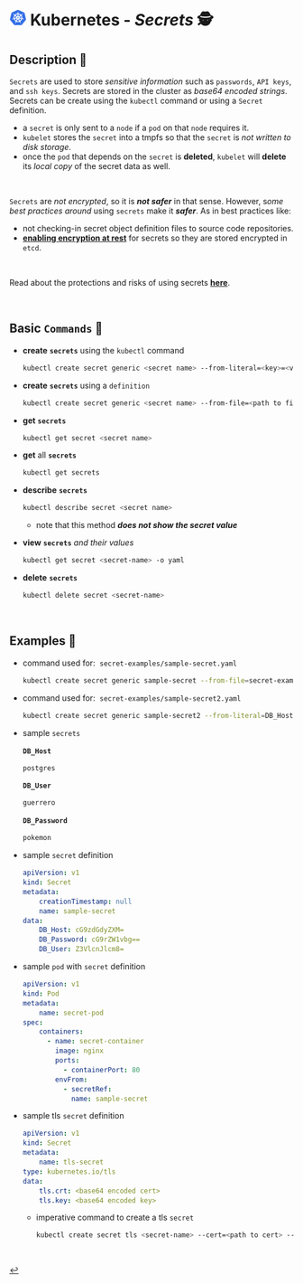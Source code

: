 # <img src="../../assets/img/k8s.png" width="30px"> **Kubernetes** - ***Secrets*** 🕵️

## **Description** 👀

`Secrets` are used to store *sensitive information* such as `passwords`, `API keys`, and `ssh keys`. Secrets are stored in the cluster as *base64 encoded strings*. Secrets can be create using the `kubectl` command or using a `Secret` definition.

* a `secret` is only sent to a `node` if a `pod` on that `node` requires it.
* `kubelet` stores the `secret` into a tmpfs so that the `secret` is *not written to disk storage*.
* once the `pod` that depends on the `secret` is **deleted**, `kubelet` will **delete** its *local copy* of the secret data as well.

<br>

`Secrets` are *not encrypted*, so it is ***not safer*** in that sense. However, s*ome best practices around* using `secrets` make it ***safer***. As in best practices like:
* not checking-in secret object definition files to source code repositories.
* **[enabling encryption at rest](https://kubernetes.io/docs/tasks/administer-cluster/encrypt-data/)** for secrets so they are stored encrypted in `etcd`.

<br>

Read about the protections and risks of using secrets **[here](https://kubernetes.io/docs/concepts/configuration/secret/#protections)**.

<br>

## **Basic** `Commands` 📝

* **create** **`secrets`** using the `kubectl` command

    ```bash
    kubectl create secret generic <secret name> --from-literal=<key>=<value>
    ```

* **create** **`secrets`** using a `definition`

    ```bash
    kubectl create secret generic <secret name> --from-file=<path to file>
    ```

* **get** **`secrets`**

    ```bash
    kubectl get secret <secret name>
    ```

* **get** all **`secrets`**

    ```bash
    kubectl get secrets
    ```

* **describe** **`secrets`**

    ```bash
    kubectl describe secret <secret name>
    ```

  * note that this method ***does not show the secret value***


* **view** **`secrets`** *and their values*

    ```bash
    kubectl get secret <secret-name> -o yaml
    ```

* **delete** **`secrets`**

    ```bash
    kubectl delete secret <secret-name>
    ```

<br>

## **Examples** 🧩

* command used for:&nbsp; `secret-examples/sample-secret.yaml`

    ```bash
    kubectl create secret generic sample-secret --from-file=secret-examples/DB_Host --from-file=secret-examples/DB_User --from-file=secret-examples/DB_Password 
    ```

* command used for:&nbsp; `secret-examples/sample-secret2.yaml`

    ```bash
    kubectl create secret generic sample-secret2 --from-literal=DB_Host=postgres --from-literal=DB_User=guerrero --from-literal=DB_Password=pokemon
    ```

* sample `secrets`

    **`DB_Host`**

    ```bash
    postgres
    ```

    **`DB_User`**

    ```bash
    guerrero
    ```

    **`DB_Password`**

    ```bash
    pokemon
    ```

* sample `secret` definition

    ```yaml
    apiVersion: v1
    kind: Secret
    metadata:
        creationTimestamp: null
        name: sample-secret
    data:
        DB_Host: cG9zdGdyZXM=
        DB_Password: cG9rZW1vbg==
        DB_User: Z3VlcnJlcm8=
    ```

* sample `pod` with `secret` definition

    ```yaml
    apiVersion: v1
    kind: Pod
    metadata:
        name: secret-pod
    spec:
        containers:
          - name: secret-container
            image: nginx
            ports:
              - containerPort: 80
            envFrom:
              - secretRef:
                name: sample-secret
    ```

* sample tls `secret` definition

    ```yaml
    apiVersion: v1
    kind: Secret
    metadata:
        name: tls-secret
    type: kubernetes.io/tls
    data:
        tls.crt: <base64 encoded cert>
        tls.key: <base64 encoded key>
    ```

    * imperative command to create a tls `secret`

        ```bash
        kubectl create secret tls <secret-name> --cert=<path to cert> --key=<path to key>
        ```

<br>

[↩️](../README.md)
